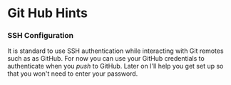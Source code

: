 # Git Hub Hints



### SSH Configuration

It is standard to use SSH authentication while interacting with Git remotes such as as GitHub. For now you can use your GitHub credentials to authenticate when you _push_ to GitHub. Later on I'll help you get set up so that you won't need to enter your password. 
